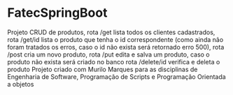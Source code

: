 # FatecSpringBoot
Projeto CRUD de produtos, rota /get lista todos os clientes cadastrados,
rota /get/id lista o produto que tenha o id correspondente (como ainda não foram tratados os erros, caso o id não exista será retornado erro 500),
rota /post cria um novo produto, 
rota /put edita e salva um produto, caso o produto não exista será criado no banco 
rota /delete/id verifica e deleta o produto 
Projeto criado com Murilo Marques para as disciplinas de Engenharia de Software, Programação de Scripts e Programação Orientada a objetos
